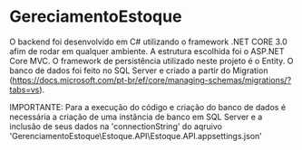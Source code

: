 # GereciamentoEstoque

O backend foi desenvolvido em C# utilizando o framework .NET CORE 3.0 afim de rodar em qualquer ambiente. A estrutura escolhida foi o ASP.NET Core MVC. O framework de persistência utilizado neste projeto é o Entity.
O banco de dados foi feito no SQL Server e criado a partir do Migration (https://docs.microsoft.com/pt-br/ef/core/managing-schemas/migrations/?tabs=vs). 

IMPORTANTE: Para a execução do código e criação do banco de dados é necessária a criação de uma instância de banco em SQL Server e a inclusão de seus dados na 'connectionString' do aqruivo 'GerenciamentoEstoque\Estoque.API\Estoque.API.appsettings.json'
